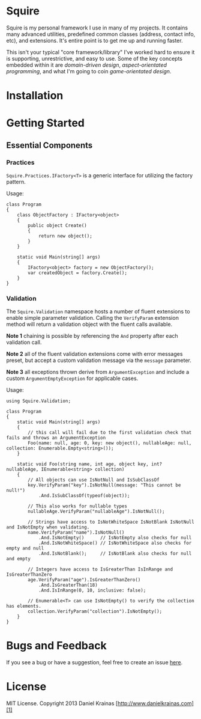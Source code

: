 # Squire

Squire is my personal framework I use in many of my projects. It contains many advanced utilities, predefined common classes (address, contact info, etc), and extensions. It's entire point is to get me up and running faster.

This isn't your typical "core framework/library" I've worked hard to ensure it is supporting, unrestrictive, and easy to use. Some of the key concepts embedded within it are _domain-driven design_, _aspect-orientated programming_, and what I'm going to coin _game-orientated design_. 

# Installation


# Getting Started

## Essential Components

### Practices

`Squire.Practices.IFactory<T>` is a generic interface for utilizing the factory pattern.

Usage:

    class Program
    {
        class ObjectFactory : IFactory<object>
        {
            public object Create()
            {
                return new object();
            }
        }
        
        static void Main(string[] args)
        {
            IFactory<object> factory = new ObjectFactory();
            var createdObject = factory.Create();
        }
    }
    
### Validation

The `Squire.Validation` namespace hosts a number of fluent extensions to enable simple parameter validation. Calling the `VerifyParam` extension method will return a validation object with the fluent calls available. 

**Note 1** chaining is possible by referencing the `And` property after each validation call.

**Note 2** all of the fluent validation extensions come with error messages preset, but accept a custom validation message via the `message` parameter.

**Note 3** all exceptions thrown derive from `ArgumentException` and include a custom `ArgumentEmptyException` for applicable cases.

Usage:

    using Squire.Validation;

    class Program
    {
        static void Main(string[] args)
        {
            // this call will fail due to the first validation check that fails and throws an ArgumentException
            Foo(name: null, age: 0, key: new object(), nullableAge: null, collection: Enumerable.Empty<string>());
        }

        static void Foo(string name, int age, object key, int? nullableAge, IEnumerable<string> collection)
        {
            // All objects can use IsNotNull and IsSubClassOf
            key.VerifyParam("key").IsNotNull(message: "This cannot be null!")
                .And.IsSubClassOf(typeof(object));

            // This also works for nullable types
            nullableAge.VerifyParam("nullableAge").IsNotNull();

            // Strings have access to IsNotWhiteSpace IsNotBlank IsNotNull and IsNotEmpty when validating.
            name.VerifyParam("name").IsNotNull()
                .And.IsNotEmpty()      // IsNotEmpty also checks for null
                .And.IsNotWhiteSpace() // IsNotWhiteSpace also checks for empty and null
                .And.IsNotBlank();     // IsNotBlank also checks for null and empty

            // Integers have access to IsGreaterThan IsInRange and IsGreaterThanZero
            age.VerifyParam("age").IsGreaterThanZero()
                .And.IsGreaterThan(18)
                .And.IsInRange(0, 10, inclusive: false);

            // Enumerable<T> can use IsNotEmpty() to verify the collection has elements.
            collection.VerifyParam("collection").IsNotEmpty();
        }
    }

# Bugs and Feedback

If you see a bug or have a suggestion, feel free to create an issue [here][3].

# License

MIT License. Copyright 2013 Daniel Krainas [http://www.danielkrainas.com][1]

[1]: http://www.danielkrainas.com
[2]: http://nuget.org/packages/incant
[3]: https://bitbucket.org/dkrainas/incant/issues